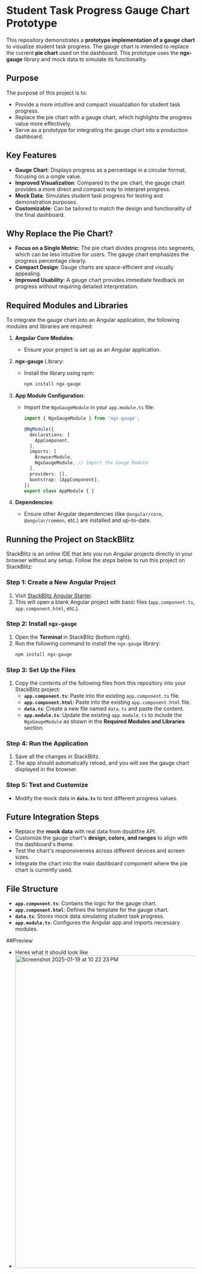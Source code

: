 # Student Task Progress Gauge Chart Prototype

This repository demonstrates a **prototype implementation of a gauge chart** to visualize student task progress. The gauge chart is intended to replace the current **pie chart** used on the dashboard. This prototype uses the **ngx-gauge** library and mock data to simulate its functionality.

## Purpose

The purpose of this project is to:
- Provide a more intuitive and compact visualization for student task progress.
- Replace the pie chart with a gauge chart, which highlights the progress value more effectively.
- Serve as a prototype for integrating the gauge chart into a production dashboard.

## Key Features

- **Gauge Chart**: Displays progress as a percentage in a circular format, focusing on a single value.
- **Improved Visualization**: Compared to the pie chart, the gauge chart provides a more direct and compact way to interpret progress.
- **Mock Data**: Simulates student task progress for testing and demonstration purposes.
- **Customizable**: Can be tailored to match the design and functionality of the final dashboard.

## Why Replace the Pie Chart?

- **Focus on a Single Metric**: The pie chart divides progress into segments, which can be less intuitive for users. The gauge chart emphasizes the progress percentage clearly.
- **Compact Design**: Gauge charts are space-efficient and visually appealing.
- **Improved Usability**: A gauge chart provides immediate feedback on progress without requiring detailed interpretation.

## Required Modules and Libraries

To integrate the gauge chart into an Angular application, the following modules and libraries are required:

1. **Angular Core Modules**:
   - Ensure your project is set up as an Angular application.

2. **ngx-gauge** Library:
   - Install the library using npm:
     ```bash
     npm install ngx-gauge
     ```

3. **App Module Configuration**:
   - Import the `NgxGaugeModule` in your `app.module.ts` file:
     ```typescript
     import { NgxGaugeModule } from 'ngx-gauge';

     @NgModule({
       declarations: [
         AppComponent,
       ],
       imports: [
         BrowserModule,
         NgxGaugeModule, // Import the Gauge Module
       ],
       providers: [],
       bootstrap: [AppComponent],
     })
     export class AppModule { }
     ```

4. **Dependencies**:
   - Ensure other Angular dependencies (like `@angular/core`, `@angular/common`, etc.) are installed and up-to-date.
## Running the Project on StackBlitz

StackBlitz is an online IDE that lets you run Angular projects directly in your browser without any setup. Follow the steps below to run this project on StackBlitz:

### Step 1: Create a New Angular Project
1. Visit [StackBlitz Angular Starter](https://stackblitz.com/fork/angular).
2. This will open a blank Angular project with basic files (`app.component.ts`, `app.component.html`, etc.).

### Step 2: Install `ngx-gauge`
1. Open the **Terminal** in StackBlitz (bottom right).
2. Run the following command to install the `ngx-gauge` library:
   ```bash
   npm install ngx-gauge
### Step 3: Set Up the Files

1. Copy the contents of the following files from this repository into your StackBlitz project:
   - **`app.component.ts`**: Paste into the existing `app.component.ts` file.
   - **`app.component.html`**: Paste into the existing `app.component.html` file.
   - **`data.ts`**: Create a new file named `data.ts` and paste the content.
   - **`app.module.ts`**: Update the existing `app.module.ts` to include the `NgxGaugeModule` as shown in the **Required Modules and Libraries** section.

### Step 4: Run the Application

1. Save all the changes in StackBlitz.
2. The app should automatically reload, and you will see the gauge chart displayed in the browser.

### Step 5: Test and Customize

- Modify the mock data in **`data.ts`** to test different progress values.

## Future Integration Steps

- Replace the **mock data** with real data from doubtfire API.
- Customize the gauge chart's **design, colors, and ranges** to align with the dashboard's theme.
- Test the chart's responsiveness across different devices and screen sizes.
- Integrate the chart into the main dashboard component where the pie chart is currently used.

## File Structure

- **`app.component.ts`**: Contains the logic for the gauge chart.
- **`app.component.html`**: Defines the template for the gauge chart.
- **`data.ts`**: Stores mock data simulating student task progress.
- **`app.module.ts`**: Configures the Angular app and imports necessary modules.


##Preview 
- Heres what it should look like
- <img width="830" alt="Screenshot 2025-01-19 at 10 22 23 PM" src="https://github.com/user-attachments/assets/89726960-9315-4838-a23a-8e5e2f99f220" />
